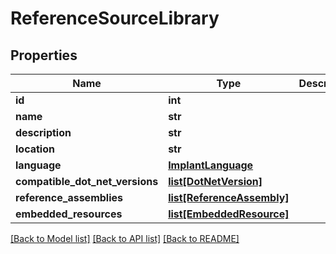 # ReferenceSourceLibrary

## Properties
Name | Type | Description | Notes
------------ | ------------- | ------------- | -------------
**id** | **int** |  | [optional] 
**name** | **str** |  | [optional] 
**description** | **str** |  | [optional] 
**location** | **str** |  | [optional] 
**language** | [**ImplantLanguage**](ImplantLanguage.md) |  | [optional] 
**compatible_dot_net_versions** | [**list[DotNetVersion]**](DotNetVersion.md) |  | [optional] 
**reference_assemblies** | [**list[ReferenceAssembly]**](ReferenceAssembly.md) |  | [optional] 
**embedded_resources** | [**list[EmbeddedResource]**](EmbeddedResource.md) |  | [optional] 

[[Back to Model list]](../README.md#documentation-for-models) [[Back to API list]](../README.md#documentation-for-api-endpoints) [[Back to README]](../README.md)


